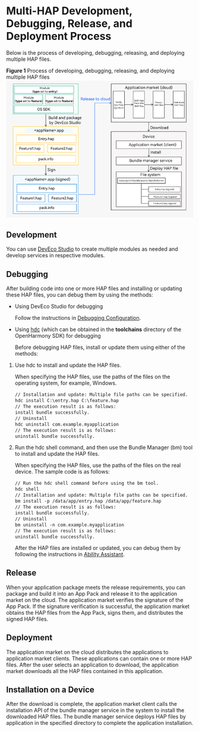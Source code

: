 # Multi-HAP Development, Debugging, Release, and Deployment Process

Below is the process of developing, debugging, releasing, and deploying multiple HAP files.

**Figure 1** Process of developing, debugging, releasing, and deploying multiple HAP files
![hap-release](figures/hap-release.png)

## Development
You can use [DevEco Studio](https://developer.harmonyos.com/en/develop/deveco-studio) to create multiple modules as needed and develop services in respective modules.

## Debugging
After building code into one or more HAP files and installing or updating these HAP files, you can debug them by using the methods:
* Using DevEco Studio for debugging

   Follow the instructions in [Debugging Configuration](https://developer.harmonyos.com/en/docs/documentation/doc-guides/ohos-debugging-and-running-0000001263040487#section10491183521520).

* Using [hdc](../../device-dev/subsystems/subsys-toolchain-hdc-guide.md) (which can be obtained in the **toolchains** directory of the OpenHarmony SDK) for debugging
   
   Before debugging HAP files, install or update them using either of the methods:

 1. Use hdc to install and update the HAP files.

    When specifying the HAP files, use the paths of the files on the operating system, for example, Windows.

    ```
    // Installation and update: Multiple file paths can be specified.
    hdc install C:\entry.hap C:\feature.hap
    // The execution result is as follows:
    install bundle successfully.
    // Uninstall
    hdc uninstall com.example.myapplication
    // The execution result is as follows:
    uninstall bundle successfully.
    ```
 
 2. Run the hdc shell command, and then use the Bundle Manager (bm) tool to install and update the HAP files.

    When specifying the HAP files, use the paths of the files on the real device. The sample code is as follows:
    
    ```
    // Run the hdc shell command before using the bm tool.
    hdc shell
    // Installation and update: Multiple file paths can be specified.
    bm install -p /data/app/entry.hap /data/app/feature.hap
    // The execution result is as follows:
    install bundle successfully.
    // Uninstall
    bm uninstall -n com.example.myapplication
    // The execution result is as follows:
    uninstall bundle successfully.
    ```
    After the HAP files are installed or updated, you can debug them by following the instructions in [Ability Assistant](https://docs.openharmony.cn/pages/v3.2Beta/en/application-dev/tools/aa-tool.md/).

## Release
When your application package meets the release requirements, you can package and build it into an App Pack and release it to the application market on the cloud. The application market verifies the signature of the App Pack. If the signature verification is successful, the application market obtains the HAP files from the App Pack, signs them, and distributes the signed HAP files.

## Deployment
The application market on the cloud distributes the applications to application market clients. These applications can contain one or more HAP files. After the user selects an application to download, the application market downloads all the HAP files contained in this application.

## Installation on a Device
After the download is complete, the application market client calls the installation API of the bundle manager service in the system to install the downloaded HAP files. The bundle manager service deploys HAP files by application in the specified directory to complete the application installation.
